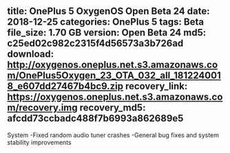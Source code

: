 title: OnePlus 5 OxygenOS Open Beta 24
date: 2018-12-25
categories: OnePlus 5
tags: Beta
file_size: 1.70 GB
version: Open Beta 24
md5: c25ed02c982c2315f4d56573a3b726ad
download: http://oxygenos.oneplus.net.s3.amazonaws.com/OnePlus5Oxygen_23_OTA_032_all_1812240018_e607dd27467b4bc9.zip
recovery_link: https://oxygenos.oneplus.net.s3.amazonaws.com/recovery.img
recovery_md5: afcdd73ccbadc488f7b6993a862689e5
---
System
-Fixed random audio tuner crashes
-General bug fixes and system stability improvements
